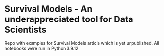 # Survival Models - An underappreciated tool for Data Scientists


Repo with examples for Survival Models article which is yet unpublished. All notebooks were run in Python 3.9.12